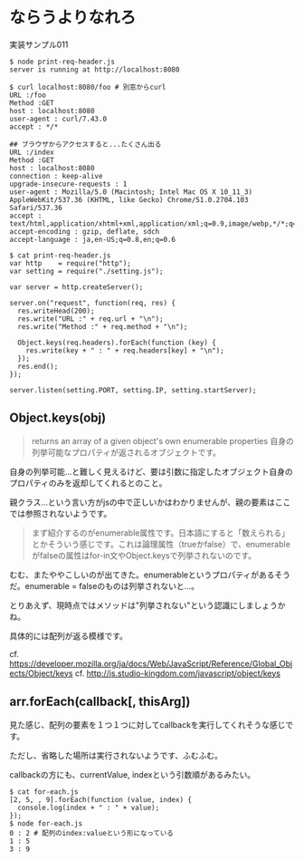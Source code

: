 # ならうよりなれろ
実装サンプル011

```
$ node print-req-header.js
server is running at http://localhost:8080

$ curl localhost:8080/foo # 別窓からcurl
URL :/foo
Method :GET
host : localhost:8080
user-agent : curl/7.43.0
accept : */*

## ブラウザからアクセスすると...たくさん出る
URL :/index
Method :GET
host : localhost:8080
connection : keep-alive
upgrade-insecure-requests : 1
user-agent : Mozilla/5.0 (Macintosh; Intel Mac OS X 10_11_3) AppleWebKit/537.36 (KHTML, like Gecko) Chrome/51.0.2704.103 Safari/537.36
accept : text/html,application/xhtml+xml,application/xml;q=0.9,image/webp,*/*;q=0.8
accept-encoding : gzip, deflate, sdch
accept-language : ja,en-US;q=0.8,en;q=0.6

$ cat print-req-header.js
var http    = require("http");
var setting = require("./setting.js");

var server = http.createServer();

server.on("request", function(req, res) {
  res.writeHead(200);
  res.write("URL :" + req.url + "\n");
  res.write("Method :" + req.method + "\n");

  Object.keys(req.headers).forEach(function (key) {
    res.write(key + " : " + req.headers[key] + "\n");
  });
  res.end();
});

server.listen(setting.PORT, setting.IP, setting.startServer);
```

## Object.keys(obj)
> returns an array of a given object's own enumerable properties
> 自身の列挙可能なプロパティが返されるオブジェクトです。

自身の列挙可能...と難しく見えるけど、要は引数に指定したオブジェクト自身のプロパティのみを返却してくれるとのこと。

親クラス...という言い方がjsの中で正しいかはわかりませんが、親の要素はここでは参照されないようです。

> まず紹介するのがenumerable属性です。日本語にすると「数えられる」とかそういう感じです。これは論理属性（trueかfalse）で、enumerableがfalseの属性はfor-in文やObject.keysで列挙されないのです。

むむ、またややこしいのが出てきた。enumerableというプロパティがあるそうだ。enumerable = falseのものは列挙されないと...。

とりあえず、現時点ではメソッドは"列挙されない"という認識にしましょうかね。

具体的には配列が返る模様です。

cf. https://developer.mozilla.org/ja/docs/Web/JavaScript/Reference/Global_Objects/Object/keys
cf. http://js.studio-kingdom.com/javascript/object/keys


## arr.forEach(callback[, thisArg])
見た感じ、配列の要素を１つ１つに対してcallbackを実行してくれそうな感じです。

ただし、省略した場所は実行されないようです、ふむふむ。

callbackの方にも、currentValue, indexという引数順があるみたい。

```
$ cat for-each.js
[2, 5, , 9].forEach(function (value, index) {
  console.log(index + " : " + value);
});
$ node for-each.js
0 : 2 # 配列のindex:valueという形になっている
1 : 5
3 : 9
```
